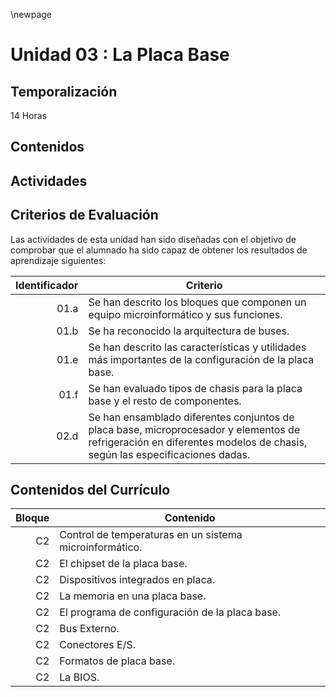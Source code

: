 \newpage

# Unidad 03 : La Placa Base

## Temporalización

14 Horas

## Contenidos 


## Actividades



## Criterios de Evaluación 

Las actividades de esta unidad han sido diseñadas con el objetivo de comprobar que el alumnado ha sido capaz 
de obtener los resultados de aprendizaje siguientes:

| Identificador | Criterio  |
| -: |-----------|
| 01.a          | Se han descrito los bloques que componen un equipo microinformático y sus funciones.|                   
| 01.b          | Se ha reconocido la arquitectura de buses.|
| 01.e          | Se han descrito las características y utilidades más importantes de la configuración de la placa base. |
| 01.f          | Se han evaluado tipos de chasis para la placa base y el resto de componentes.|
| 02.d | Se han ensamblado diferentes conjuntos de placa base, microprocesador y elementos de refrigeración en diferentes modelos de chasis, según las especificaciones dadas.|





## Contenidos del Currículo

| Bloque | Contenido | 
| -: | --------------|
| C2 |  Control de temperaturas en un sistema microinformático.| 
| C2 |  El chipset de la placa base.| 
| C2 |  Dispositivos integrados en placa.| 
| C2 |  La memoria en una placa base.| 
| C2 |  El programa de configuración de la placa base.| 
| C2 |  Bus Externo.| 
| C2 |  Conectores E/S.| 
| C2 |  Formatos de placa base.| 
| C2 |  La BIOS.| 